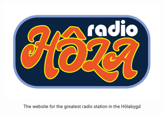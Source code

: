 ![alt text](https://github.com/holaradio/holaradio.github.io/blob/main/src/images/radiohola.png "Radio Hôla logotype")
<center>The website for the greatest radio station in the Hôlabygd</center>
